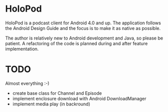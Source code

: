 HoloPod
=======

HoloPod is a podcast client for Android 4.0 and up. 
The application follows the Android Design Guide and the focus is to make it as native as possible.

The author is relatively new to Android development and Java, so please be patient. A refactoring of the code is planned during and after feature implementation.

TODO
====
Almost everything :-)

* create base class for Channel and Episode
* implement enclosure download with Android DownloadManager
* implement media play (in backround)
